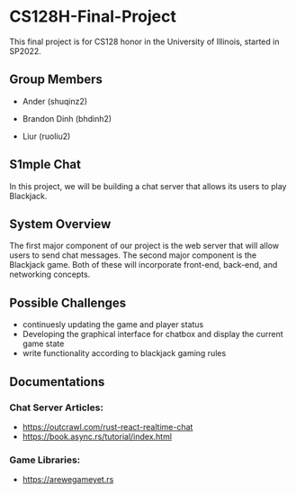 # CS128H-Final-Project

This final project is for CS128 honor in the University of Illinois, started in SP2022.

## Group Members

- Ander (shuqinz2)

- Brandon Dinh (bhdinh2)

- Liur (ruoliu2)

## S1mple Chat

In this project, we will be building a chat server that allows its users to play Blackjack.

## System Overview

The first major component of our project is the web server that will allow users to send chat messages. The second major component is the Blackjack game. Both of these will incorporate front-end, back-end, and networking concepts.

## Possible Challenges

- continuesly updating the game and player status
- Developing the graphical interface for chatbox and display the current game state
- write functionality according to blackjack gaming rules

## Documentations

### Chat Server Articles:

- https://outcrawl.com/rust-react-realtime-chat
- https://book.async.rs/tutorial/index.html

### Game Libraries: 

- https://arewegameyet.rs
